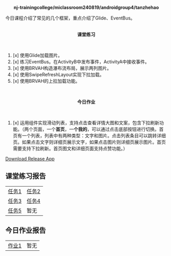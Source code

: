 <div>
    <p align="center">
        <strong>nj-trainingcollege/miclassroom240819/androidgroup4/tanzhehao</strong>
        <br>
    </p>
    今日课程介绍了常见的几个框架，重点介绍了Glide、EventBus。
    <br><br>
    <p align="center"><strong>课堂练习</strong></p>
    <br>
</div>

1. [x] 使用Glide加载图片。
2. [x] 练习EventBus。在ActivityB中发布事件，ActivityA中接收事件。
3. [x] 使用BRVAH构造瀑布流布局，展示两列图片。
4. [x] 使用SwipeRefreshLayout实现下拉加载。
5. [x] 使用BRVAH的上拉加载功能。

<div>
    <br>
    <p align="center"><strong>今日作业</strong></p>
    <br>
</div>

1. [x] 运用组件实现滑动列表，支持点击查看详情大图和文案，包含下拉刷新功能。（两个页面，一个**首页**，一**个我的**，可以通过点击底部按钮进行切换。首页有一个列表，列表中有两种类型：文字和图片。点击列表条目可以跳转详细页。如果点击文字则详细页展示文字，如果点击图片则详细页展示图片。首页需要支持下拉刷新。首页图文和详细页面支持点赞功能。）

<div>
    <a href="app/release/app-release.apk?inline=false">Download Release App</a>
    <br>
</div>

## 课堂练习报告

|                         |                         |
| ----------------------- | ----------------------- |
| [任务1](Day6-Train1.md) | [任务2](Day6-Train2.md) |
| [任务3](Day6-Train3.md) | [任务4](Day6-Train4.md) |
| [任务5](Day6-Train5.md) | 暂无                    |

## 今日作业报告

|                      |      |
| -------------------- | ---- |
| [作业1](Day6-HW1.md) | 暂无 |
